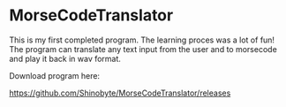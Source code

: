 # MorseCodeTranslator

This is my first completed program. The learning proces was a lot of fun!
The program can translate any text input from the user and to morsecode and play it back in wav format.

Download program here:

https://github.com/Shinobyte/MorseCodeTranslator/releases
